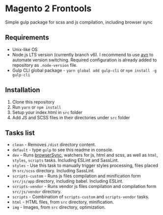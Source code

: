 # Magento 2 Frontools

Simple gulp package for scss and js compilation, including browser sync

## Requirements

- Unix-like OS
- Node.js LTS version (currently branch v6). I recommend to use [avn](https://github.com/wbyoung/avn) to automate version switching. Required configuration is already added to repository as `.node-version` file.
- Gulp CLI global package - `yarn global add gulp-cli` or `npm install -g gulp-cli`

## Installation

1. Clone this repository
2. Run `yarn` or `npm install`
3. Setup your index.html in `src` folder
4. Add JS and SCSS files in their directories under `src` folder

## Tasks list

- `clean` - Removes `/dist` directory content.
- `default` - type `gulp` to see this readme in console.
- `dev` - Runs [browserSync](https://www.browsersync.io/), watchers for js, html and scss, as well as `html`, `styles`, `scripts` tasks. Including ESLint and SassLint.
- `styles` - Use this task to manually trigger styles processing, files placed in `src/scss` directory. Including SassLint.
- `scripts-custom` - Runs js files compilation and minification form `src/js/app` directory, including babel. Including ESLint.
- `scripts-vendor` - Runs vendor js files compilation and compilation form `src/js/vendor` directory.
- `scripts` - Combination of `scripts-custom` and `scripts-vendor` tasks.
- `html` - HTML files, from `src` directory, minification.
- `img` - Images, from `src` directory, optimization.
